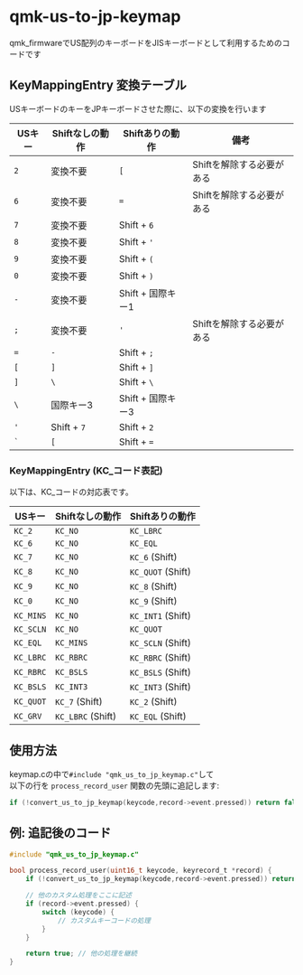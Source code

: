 # qmk-us-to-jp-keymap
qmk_firmwareでUS配列のキーボードをJISキーボードとして利用するためのコードです

## KeyMappingEntry 変換テーブル

USキーボードのキーをJPキーボードさせた際に、以下の変換を行います

| USキー    | Shiftなしの動作 | Shiftありの動作    | 備考                      |
| ------- | ---------- | ------------- | ------------------------- |
| `2`     | 変換不要       | `[`           | Shiftを解除する必要がある   |
| `6`     | 変換不要       | `=`           | Shiftを解除する必要がある   |
| `7`     | 変換不要       | Shift + `6`   |                          |
| `8`     | 変換不要       | Shift + `'`   |                          |
| `9`     | 変換不要       | Shift + `(`   |                          |
| `0`     | 変換不要       | Shift + `)`   |                          |
| `-`     | 変換不要       | Shift + 国際キー1 |                          |
| `;`     | 変換不要       | `'`           | Shiftを解除する必要がある   |
| `=`     | `-`           | Shift + `;`   |                          |
| `[`     | `]`           | Shift + `]`   |                          |
| `]`     | `\`           | Shift + `\`   |                          |
| `\`     | 国際キー3      | Shift + 国際キー3 |                       |
| `'`     | Shift + `7`   | Shift + `2`   |                          |
| `` ` `` | `[`           | Shift + `=`   |                          |

### KeyMappingEntry (KC_コード表記)

以下は、KC_コードの対応表です。

| USキー      | Shiftなしの動作      | Shiftありの動作       |
| ----------- | -------------------- | -------------------- |
| `KC_2`      | `KC_NO`              | `KC_LBRC`            |
| `KC_6`      | `KC_NO`              | `KC_EQL`             |
| `KC_7`      | `KC_NO`              | `KC_6` (Shift)       |
| `KC_8`      | `KC_NO`              | `KC_QUOT` (Shift)    |
| `KC_9`      | `KC_NO`              | `KC_8` (Shift)       |
| `KC_0`      | `KC_NO`              | `KC_9` (Shift)       |
| `KC_MINS`   | `KC_NO`              | `KC_INT1` (Shift)    |
| `KC_SCLN`   | `KC_NO`              | `KC_QUOT`            |
| `KC_EQL`    | `KC_MINS`            | `KC_SCLN` (Shift)    |
| `KC_LBRC`   | `KC_RBRC`            | `KC_RBRC` (Shift)    |
| `KC_RBRC`   | `KC_BSLS`            | `KC_BSLS` (Shift)    |
| `KC_BSLS`   | `KC_INT3`            | `KC_INT3` (Shift)    |
| `KC_QUOT`   | `KC_7` (Shift)       | `KC_2` (Shift)       |
| `KC_GRV`    | `KC_LBRC` (Shift)    | `KC_EQL` (Shift)     |

## 使用方法

keymap.cの中で`#include "qmk_us_to_jp_keymap.c"`して  
以下の行を `process_record_user` 関数の先頭に追記します:
   ```c
   if (!convert_us_to_jp_keymap(keycode,record->event.pressed)) return false;
   ```
   
## 例: 追記後のコード

```c
#include "qmk_us_to_jp_keymap.c"

bool process_record_user(uint16_t keycode, keyrecord_t *record) {
    if (!convert_us_to_jp_keymap(keycode,record->event.pressed)) return false; // 変換実行時は処理を終了

    // 他のカスタム処理をここに記述
    if (record->event.pressed) {
        switch (keycode) {
            // カスタムキーコードの処理
        }
    }

    return true; // 他の処理を継続
}
```
